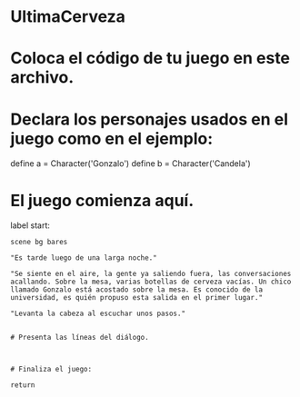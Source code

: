 # UltimaCerveza
# Coloca el código de tu juego en este archivo.

# Declara los personajes usados en el juego como en el ejemplo:

define a = Character('Gonzalo')
define b = Character('Candela')


# El juego comienza aquí.

label start:
 
    scene bg bares

    "Es tarde luego de una larga noche."
    
    "Se siente en el aire, la gente ya saliendo fuera, las conversaciones acallando. Sobre la mesa, varias botellas de cerveza vacías. Un chico llamado Gonzalo está acostado sobre la mesa. Es conocido de la universidad, es quién propuso esta salida en el primer lugar."
    
    "Levanta la cabeza al escuchar unos pasos."


    # Presenta las líneas del diálogo.



    # Finaliza el juego:

    return
